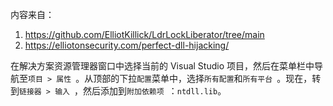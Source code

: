 内容来自：

1. https://github.com/ElliotKillick/LdrLockLiberator/tree/main
2. https://elliotonsecurity.com/perfect-dll-hijacking/

在解决方案资源管理器窗口中选择当前的 Visual Studio 项目，然后在菜单栏中导航至`项目 > 属性 `。从顶部的下拉`配置`菜单中，选择`所有配置`和`所有平台 `。现在，转到`链接器 > 输入 `，然后添加到`附加依赖项 `：`ntdll.lib`。